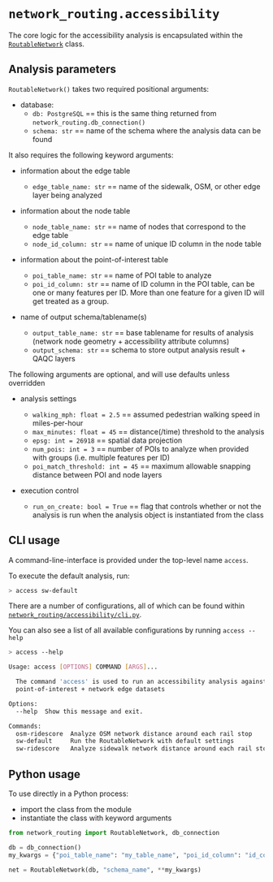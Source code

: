 # `network_routing.accessibility`

The core logic for the accessibility analysis is encapsulated within the [`RoutableNetwork`](./routable_network.py#L10) class.

## Analysis parameters

`RoutableNetwork()` takes two required positional arguments:

- database:
  - `db: PostgreSQL` == this is the same thing returned from `network_routing.db_connection()`
  - `schema: str` == name of the schema where the analysis data can be found

It also requires the following keyword arguments:

- information about the edge table

  - `edge_table_name: str` == name of the sidewalk, OSM, or other edge layer being analyzed

- information about the node table

  - `node_table_name: str` == name of nodes that correspond to the edge table
  - `node_id_column: str` == name of unique ID column in the node table

- information about the point-of-interest table

  - `poi_table_name: str` == name of POI table to analyze
  - `poi_id_column: str` == name of ID column in the POI table, can be one or many features per ID. More than one feature for a given ID will get treated as a group.

- name of output schema/tablename(s)
  - `output_table_name: str` == base tablename for results of analysis (network node geometry + accessibility attribute columns)
  - `output_schema: str` == schema to store output analysis result + QAQC layers

The following arguments are optional, and will use defaults unless overridden

- analysis settings

  - `walking_mph: float = 2.5` == assumed pedestrian walking speed in miles-per-hour
  - `max_minutes: float = 45` == distance(/time) threshold to the analysis
  - `epsg: int = 26918` == spatial data projection
  - `num_pois: int = 3` == number of POIs to analyze when provided with groups (i.e. multiple features per ID)
  - `poi_match_threshold: int = 45` == maximum allowable snapping distance between POI and node layers

- execution control
  - `run_on_create: bool = True` == flag that controls whether or not the analysis is run when the analysis object is instantiated from the class

## CLI usage

A command-line-interface is provided under the top-level name `access`.

To execute the default analysis, run:

```bash
> access sw-default
```

There are a number of configurations, all of which can be found within [`network_routing/accessibility/cli.py`](./cli.py).

You can also see a list of all available configurations by running `access --help`

```bash
> access --help

Usage: access [OPTIONS] COMMAND [ARGS]...

  The command 'access' is used to run an accessibility analysis against
  point-of-interest + network edge datasets

Options:
  --help  Show this message and exit.

Commands:
  osm-ridescore  Analyze OSM network distance around each rail stop
  sw-default     Run the RoutableNetwork with default settings
  sw-ridescore   Analyze sidewalk network distance around each rail stop
```

## Python usage

To use directly in a Python process:

- import the class from the module
- instantiate the class with keyword arguments

```python
from network_routing import RoutableNetwork, db_connection

db = db_connection()
my_kwargs = {"poi_table_name": "my_table_name", "poi_id_column": "id_colname"}

net = RoutableNetwork(db, "schema_name", **my_kwargs)
```
